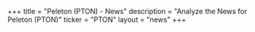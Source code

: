 +++
title = "Peleton (PTON) - News"
description = "Analyze the News for Peleton (PTON)"
ticker = "PTON"
layout = "news"
+++

